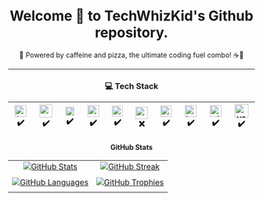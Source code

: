<h1 align="center">Welcome 👋 to TechWhizKid's Github repository.</h2>

<div align="center">
🍕 Powered by caffeine and pizza, the ultimate coding fuel combo! ☕🍕

---

### 💻 Tech Stack

| [<img src="https://github.com/TechWhizKid/TechWhizKid/blob/main/images/html.png?raw=true" alt="html_image" width="24">](https://en.wikipedia.org/wiki/HTML) ✔️ | [<img src="https://github.com/TechWhizKid/TechWhizKid/blob/main/images/css.png?raw=true" alt="css_image" width="26">](https://en.wikipedia.org/wiki/CSS) ✔️ | [<img src="https://github.com/TechWhizKid/TechWhizKid/blob/main/images/javascript.png?raw=true" alt="js_image" width="18">](https://en.wikipedia.org/wiki/JavaScript) ✔️ | [<img src="https://github.com/TechWhizKid/TechWhizKid/blob/main/images/python.png?raw=true" alt="python_image" width="24">](https://www.python.org/) ✔️ | [<img src="https://github.com/TechWhizKid/TechWhizKid/blob/main/images/batch.png?raw=true" alt="cmd_image" width="22">](https://en.wikipedia.org/wiki/Batch_file) ✔️ | [<img src="https://github.com/TechWhizKid/TechWhizKid/blob/main/images/powershell.png?raw=true" alt="pshell_image" width="25">](https://learn.microsoft.com/en-us/powershell/) ❌ | [<img src="https://github.com/TechWhizKid/TechWhizKid/blob/main/images/linux.png?raw=true" alt="linux_logo" width="23">](https://en.wikipedia.org/wiki/Linux) ✔️ | [<img src="https://github.com/TechWhizKid/TechWhizKid/blob/main/images/bash.png?raw=true" alt="bash_image" width="24">](https://www.gnu.org/software/bash/) ✔️ | [<img src="https://github.com/TechWhizKid/TechWhizKid/blob/main/images/git.png?raw=true" alt="git_logo" width="24">](https://git-scm.com/) ✔️ | [<img src="https://github.com/TechWhizKid/TechWhizKid/blob/main/images/vscode.png?raw=true" alt="vscode_image" width="28">](https://code.visualstudio.com/) ✔️ |
|---|---|---|---|---|---|---|---|---|---|

<h4 align="center">GitHub Stats</h4>

|     |     |
| :-: | :-: |
| [![GitHub Stats](https://github-readme-stats.vercel.app/api?username=TechWhizKid&count_private=true&show_icons=true&theme=dark)](https://github.com/TechWhizKid) | [![GitHub Streak](https://github-readme-streak-stats.herokuapp.com/?user=TechWhizKid&theme=darkhub)](https://github.com/TechWhizKid)
|||
  | [![GitHub Languages](https://github-readme-stats.vercel.app/api/top-langs?username=TechWhizKid&show_icons=true&locale=en&layout=compact&theme=darkhub)](https://github.com/TechWhizKid) | [![GitHub Trophies](https://github-profile-trophy.vercel.app/?username=TechWhizKid&theme=darkhub)](https://github.com/TechWhizKid)
| |
</div>
